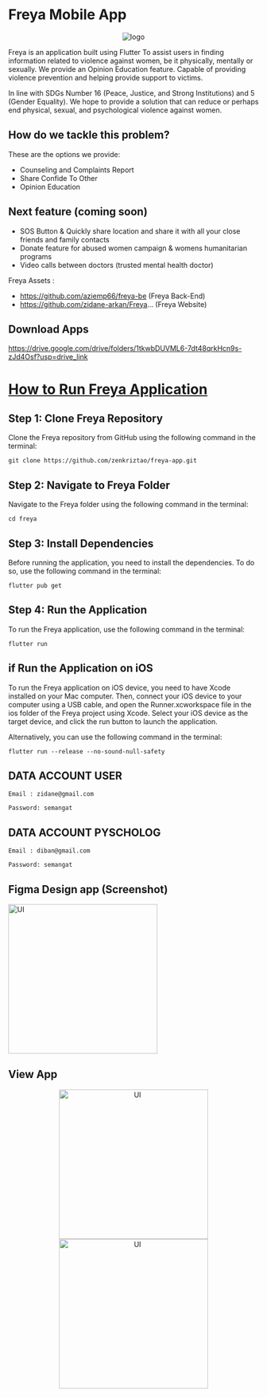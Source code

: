 # Freya Mobile App

<picture>
      <source media="(prefers-color-scheme: dark)" srcset="https://i.ibb.co/XjHnQVq/logo.png">
</picture>

<p align="center"><img src="https://i.ibb.co/XjHnQVq/logo.png" alt="logo"></p>


Freya is an application built using Flutter
To assist users in finding information related to violence against women, be it physically, mentally or sexually.
We provide an Opinion Education feature. Capable of providing violence prevention and helping provide support to victims.

In line with SDGs Number 16 (Peace, Justice, and Strong Institutions) and 5 (Gender Equality). We hope to provide a solution that can reduce or perhaps end physical, sexual, and psychological violence against women.

 ## How do we tackle this problem?

These are the options we provide:

* Counseling and Complaints Report
* Share Confide To Other
* Opinion Education

## Next feature (coming soon)
- SOS Button & Quickly share location and share it with all your close friends and family contacts
- Donate feature for abused women campaign & womens humanitarian programs
- Video calls between doctors (trusted mental health doctor)


Freya Assets : 
* https://github.com/aziemp66/freya-be (Freya Back-End)
* https://github.com/zidane-arkan/Freya...  (Freya Website)

## Download Apps

https://drive.google.com/drive/folders/1tkwbDUVML6-7dt48qrkHcn9s-zJd4Osf?usp=drive_link

# [How to Run Freya Application ](https://github.com/zenkriztao/freya-app#readme/)

## Step 1: Clone Freya Repository

Clone the Freya repository from GitHub using the following command in the terminal:

``git clone https://github.com/zenkriztao/freya-app.git``

## Step 2: Navigate to Freya Folder

Navigate to the Freya folder using the following command in the terminal:

`cd freya`

## Step 3: Install Dependencies

Before running the application, you need to install the dependencies. To do so, use the following command in the terminal:

`flutter pub get`

## Step 4: Run the Application

To run the Freya application, use the following command in the terminal:

`flutter run`

## if Run the Application on iOS

To run the Freya application on iOS device, you need to have Xcode installed on your Mac computer. Then, connect your iOS device to your computer using a USB cable, and open the Runner.xcworkspace file in the ios folder of the Freya project using Xcode. Select your iOS device as the target device, and click the run button to launch the application.

Alternatively, you can use the following command in the terminal:

`flutter run --release --no-sound-null-safety`

## DATA ACCOUNT USER

`Email : zidane@gmail.com`

`Password: semangat`

## DATA ACCOUNT PYSCHOLOG

`Email : diban@gmail.com`

`Password: semangat`

## Figma Design app (Screenshot)

<img src="https://i.ibb.co/N7GFLnL/Screen-Shot-2023-03-30-at-17-57-14.png" alt="UI" width="300" height="300">

## View App

<p align="center">
  <img src="https://i.ibb.co/85ddS66/Onboarding-Page-4.png" alt="UI" width="300" height="300">
  <img src="https://i.ibb.co/DGVv9vw/Onbording-Page-2.png" alt="UI" width="300" height="300">
</p>




